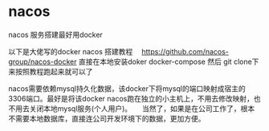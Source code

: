 # nacos

nacos 服务搭建最好用docker

以下是大佬写的docker  nacos 搭建教程　 https://github.com/nacos-group/nacos-docker     直接在本地安装doker docker-compose 然后 git clone下来按照教程跑起来就可以了

nacos需要依赖mysql持久化数据，该docker下将mysql的端口映射成宿主的3306端口。最好是将该docker nacos跑在独立的小主机上，不用去修改映射，也不用去关闭本地mysql服务(个人用户)。　　当然了，如果是在公司工作了，根本不需要本地数据库，直接连公司开发环境下的数据，更加方便。


